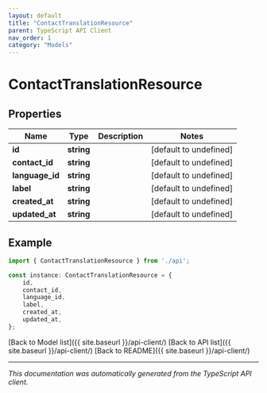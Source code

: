 ```yaml
---
layout: default
title: "ContactTranslationResource"
parent: TypeScript API Client
nav_order: 1
category: "Models"
---
```


# ContactTranslationResource


## Properties

Name | Type | Description | Notes
------------ | ------------- | ------------- | -------------
**id** | **string** |  | [default to undefined]
**contact_id** | **string** |  | [default to undefined]
**language_id** | **string** |  | [default to undefined]
**label** | **string** |  | [default to undefined]
**created_at** | **string** |  | [default to undefined]
**updated_at** | **string** |  | [default to undefined]

## Example

```typescript
import { ContactTranslationResource } from './api';

const instance: ContactTranslationResource = {
    id,
    contact_id,
    language_id,
    label,
    created_at,
    updated_at,
};
```

[Back to Model list]({{ site.baseurl }}/api-client/) [Back to API list]({{ site.baseurl }}/api-client/) [Back to README]({{ site.baseurl }}/api-client/)


---

*This documentation was automatically generated from the TypeScript API client.*
